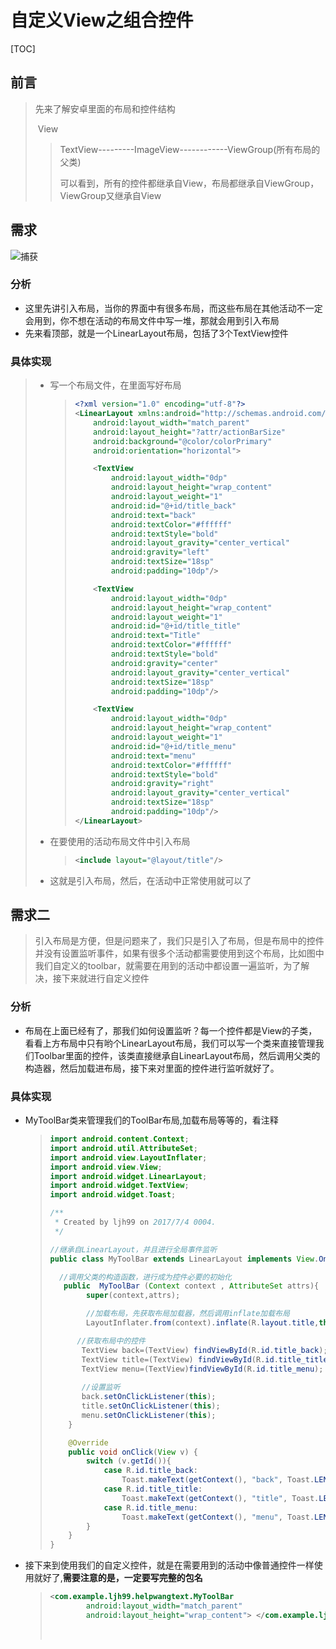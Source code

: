 # 自定义View之组合控件

[TOC]



## 前言

>  先来了解安卓里面的布局和控件结构
>
>  ​					   View
>
>  > TextView---------ImageView------------ViewGroup(所有布局的父类)  
>  >
>  >  可以看到，所有的控件都继承自View，布局都继承自ViewGroup，ViewGroup又继承自View

## 需求

![捕获](D:\Android第一行代码，笔记\自定义控件\捕获.PNG)

### 分析

+ 这里先讲引入布局，当你的界面中有很多布局，而这些布局在其他活动不一定会用到，你不想在活动的布局文件中写一堆，那就会用到引入布局
+ 先来看顶部，就是一个LinearLayout布局，包括了3个TextView控件

### 具体实现

> + 写一个布局文件，在里面写好布局
>
>   > ~~~xml
>   > <?xml version="1.0" encoding="utf-8"?>
>   > <LinearLayout xmlns:android="http://schemas.android.com/apk/res/android"
>   >     android:layout_width="match_parent"
>   >     android:layout_height="?attr/actionBarSize" 
>   >     android:background="@color/colorPrimary"
>   >     android:orientation="horizontal">
>   >
>   >     <TextView
>   >         android:layout_width="0dp"
>   >         android:layout_height="wrap_content"
>   >         android:layout_weight="1"
>   >         android:id="@+id/title_back"
>   >         android:text="back"
>   >         android:textColor="#ffffff"
>   >         android:textStyle="bold"
>   >         android:layout_gravity="center_vertical"
>   >         android:gravity="left"
>   >         android:textSize="18sp"
>   >         android:padding="10dp"/>
>   >
>   >     <TextView
>   >         android:layout_width="0dp"
>   >         android:layout_height="wrap_content"
>   >         android:layout_weight="1"
>   >         android:id="@+id/title_title"
>   >         android:text="Title"
>   >         android:textColor="#ffffff"
>   >         android:textStyle="bold"
>   >         android:gravity="center"
>   >         android:layout_gravity="center_vertical"
>   >         android:textSize="18sp"
>   >         android:padding="10dp"/>
>   >
>   >     <TextView
>   >         android:layout_width="0dp"
>   >         android:layout_height="wrap_content"
>   >         android:layout_weight="1"
>   >         android:id="@+id/title_menu"
>   >         android:text="menu"
>   >         android:textColor="#ffffff"
>   >         android:textStyle="bold"
>   >         android:gravity="right"
>   >         android:layout_gravity="center_vertical"
>   >         android:textSize="18sp"
>   >         android:padding="10dp"/>
>   > </LinearLayout>
>   > ~~~
>
> + 在要使用的活动布局文件中引入布局
>
>   > ~~~xml
>   > <include layout="@layout/title"/>
>   > ~~~
>
> + 这就是引入布局，然后，在活动中正常使用就可以了

## 需求二

> 引入布局是方便，但是问题来了，我们只是引入了布局，但是布局中的控件并没有设置监听事件，如果有很多个活动都需要使用到这个布局，比如图中我们自定义的toolbar，就需要在用到的活动中都设置一遍监听，为了解决，接下来就进行自定义控件

### 分析

+ 布局在上面已经有了，那我们如何设置监听？每一个控件都是View的子类，看看上方布局中只有哟个LinearLayout布局，我们可以写一个类来直接管理我们Toolbar里面的控件，该类直接继承自LinearLayout布局，然后调用父类的构造器，然后加载进布局，接下来对里面的控件进行监听就好了。

### 具体实现

+ MyToolBar类来管理我们的ToolBar布局,加载布局等等的，看注释

  > ~~~java
  > import android.content.Context;
  > import android.util.AttributeSet;
  > import android.view.LayoutInflater;
  > import android.view.View;
  > import android.widget.LinearLayout;
  > import android.widget.TextView;
  > import android.widget.Toast;
  >
  > /**
  >  * Created by ljh99 on 2017/7/4 0004.
  >  */
  >
  > //继承自LinearLayout，并且进行全局事件监听
  > public class MyToolBar extends LinearLayout implements View.OnClickListener{
  >
  >   //调用父类的构造函数，进行成为控件必要的初始化
  >    public  MyToolBar (Context context , AttributeSet attrs){
  >         super(context,attrs);
  >
  >      	//加载布局，先获取布局加载器，然后调用inflate加载布局
  >         LayoutInflater.from(context).inflate(R.layout.title,this);
  >
  > 	  //获取布局中的控件     
  >        TextView back=(TextView) findViewById(R.id.title_back);
  >        TextView title=(TextView) findViewById(R.id.title_title);
  >        TextView menu=(TextView)findViewById(R.id.title_menu);
  > 		
  >        //设置监听
  >        back.setOnClickListener(this);
  >        title.setOnClickListener(this);
  >        menu.setOnClickListener(this);
  >     }
  >
  >     @Override
  >     public void onClick(View v) {
  >         switch (v.getId()){
  >             case R.id.title_back:
  >                 Toast.makeText(getContext(), "back", Toast.LENGTH_SHORT).show();break;
  >             case R.id.title_title:
  >                 Toast.makeText(getContext(), "title", Toast.LENGTH_SHORT).show();break;
  >             case R.id.title_menu:
  >                 Toast.makeText(getContext(), "menu", Toast.LENGTH_SHORT).show();break;
  >         }
  >     }
  > }
  >
  > ~~~

+ 接下来到使用我们的自定义控件，就是在需要用到的活动中像普通控件一样使用就好了,**需要注意的是，一定要写完整的包名**

  > ~~~xml
  > <com.example.ljh99.helpwangtext.MyToolBar
  >         android:layout_width="match_parent"
  >         android:layout_height="wrap_content"> </com.example.ljh99.helpwangtext.MyToolBar>
  > ~~~
  >
  > ​